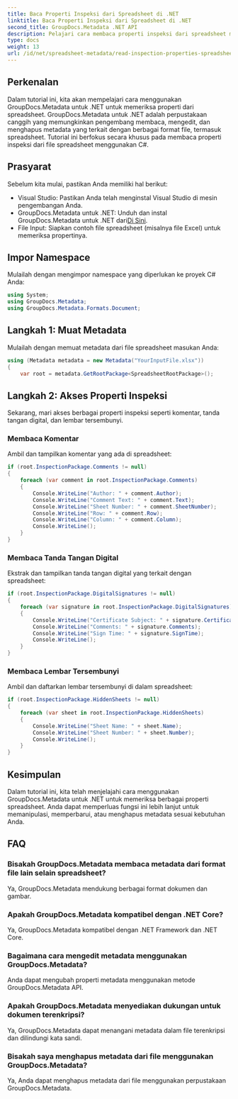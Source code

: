 ```yaml
---
title: Baca Properti Inspeksi dari Spreadsheet di .NET
linktitle: Baca Properti Inspeksi dari Spreadsheet di .NET
second_title: GroupDocs.Metadata .NET API
description: Pelajari cara membaca properti inspeksi dari spreadsheet menggunakan GroupDocs.Metadata untuk .NET. Akses komentar, tanda tangan digital, dan lembar tersembunyi dengan mudah.
type: docs
weight: 13
url: /id/net/spreadsheet-metadata/read-inspection-properties-spreadsheets/
---
```

## Perkenalan
Dalam tutorial ini, kita akan mempelajari cara menggunakan GroupDocs.Metadata untuk .NET untuk memeriksa properti dari spreadsheet. GroupDocs.Metadata untuk .NET adalah perpustakaan canggih yang memungkinkan pengembang membaca, mengedit, dan menghapus metadata yang terkait dengan berbagai format file, termasuk spreadsheet. Tutorial ini berfokus secara khusus pada membaca properti inspeksi dari file spreadsheet menggunakan C#.
## Prasyarat
Sebelum kita mulai, pastikan Anda memiliki hal berikut:
- Visual Studio: Pastikan Anda telah menginstal Visual Studio di mesin pengembangan Anda.
-  GroupDocs.Metadata untuk .NET: Unduh dan instal GroupDocs.Metadata untuk .NET dari[Di Sini](https://releases.groupdocs.com/metadata/net/).
- File Input: Siapkan contoh file spreadsheet (misalnya file Excel) untuk memeriksa propertinya.

## Impor Namespace
Mulailah dengan mengimpor namespace yang diperlukan ke proyek C# Anda:
```csharp
using System;
using GroupDocs.Metadata;
using GroupDocs.Metadata.Formats.Document;
```
## Langkah 1: Muat Metadata
Mulailah dengan memuat metadata dari file spreadsheet masukan Anda:
```csharp
using (Metadata metadata = new Metadata("YourInputFile.xlsx"))
{
    var root = metadata.GetRootPackage<SpreadsheetRootPackage>();
```
## Langkah 2: Akses Properti Inspeksi
Sekarang, mari akses berbagai properti inspeksi seperti komentar, tanda tangan digital, dan lembar tersembunyi.
### Membaca Komentar
Ambil dan tampilkan komentar yang ada di spreadsheet:
```csharp
if (root.InspectionPackage.Comments != null)
{
    foreach (var comment in root.InspectionPackage.Comments)
    {
        Console.WriteLine("Author: " + comment.Author);
        Console.WriteLine("Comment Text: " + comment.Text);
        Console.WriteLine("Sheet Number: " + comment.SheetNumber);
        Console.WriteLine("Row: " + comment.Row);
        Console.WriteLine("Column: " + comment.Column);
        Console.WriteLine();
    }
}
```
### Membaca Tanda Tangan Digital
Ekstrak dan tampilkan tanda tangan digital yang terkait dengan spreadsheet:
```csharp
if (root.InspectionPackage.DigitalSignatures != null)
{
    foreach (var signature in root.InspectionPackage.DigitalSignatures)
    {
        Console.WriteLine("Certificate Subject: " + signature.CertificateSubject);
        Console.WriteLine("Comments: " + signature.Comments);
        Console.WriteLine("Sign Time: " + signature.SignTime);
        Console.WriteLine();
    }
}
```
### Membaca Lembar Tersembunyi
Ambil dan daftarkan lembar tersembunyi di dalam spreadsheet:
```csharp
if (root.InspectionPackage.HiddenSheets != null)
{
    foreach (var sheet in root.InspectionPackage.HiddenSheets)
    {
        Console.WriteLine("Sheet Name: " + sheet.Name);
        Console.WriteLine("Sheet Number: " + sheet.Number);
        Console.WriteLine();
    }
}
```

## Kesimpulan
Dalam tutorial ini, kita telah menjelajahi cara menggunakan GroupDocs.Metadata untuk .NET untuk memeriksa berbagai properti spreadsheet. Anda dapat memperluas fungsi ini lebih lanjut untuk memanipulasi, memperbarui, atau menghapus metadata sesuai kebutuhan Anda.

## FAQ
### Bisakah GroupDocs.Metadata membaca metadata dari format file lain selain spreadsheet?
Ya, GroupDocs.Metadata mendukung berbagai format dokumen dan gambar.
### Apakah GroupDocs.Metadata kompatibel dengan .NET Core?
Ya, GroupDocs.Metadata kompatibel dengan .NET Framework dan .NET Core.
### Bagaimana cara mengedit metadata menggunakan GroupDocs.Metadata?
Anda dapat mengubah properti metadata menggunakan metode GroupDocs.Metadata API.
### Apakah GroupDocs.Metadata menyediakan dukungan untuk dokumen terenkripsi?
Ya, GroupDocs.Metadata dapat menangani metadata dalam file terenkripsi dan dilindungi kata sandi.
### Bisakah saya menghapus metadata dari file menggunakan GroupDocs.Metadata?
Ya, Anda dapat menghapus metadata dari file menggunakan perpustakaan GroupDocs.Metadata.